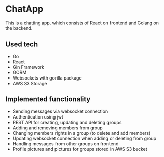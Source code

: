 # ChatApp

This is a chatting app, which consists of React on frontend and Golang on the backend.

## Used tech
- Go
- React
- Gin Framework
- GORM
- Websockets with gorilla package
- AWS S3 Storage

## Implemented functionality
- Sending messages via websocket connection
- Authentication using jwt
- REST API for creating, updating and deleting groups
- Adding and removing members from group
- Changing members rights in a group (to delete and add members)
- Updating websocket connection when adding or deleting from group
- Handling messages from other groups on frontend
- Profile pictures and pictures for groups stored in AWS S3 bucket
